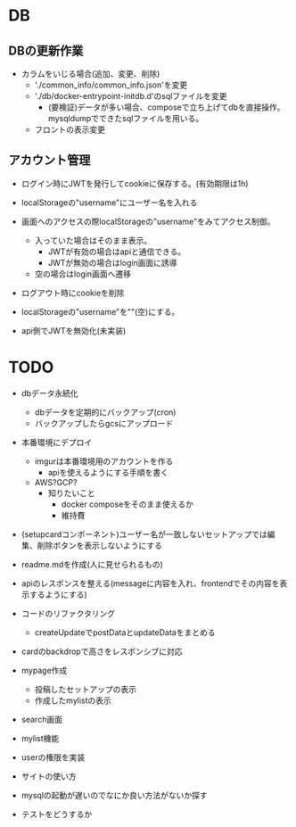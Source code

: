 # DB
## DBの更新作業
- カラムをいじる場合(追加、変更、削除)
  - './common_info/common_info.json'を変更
  - './db/docker-entrypoint-initdb.d'のsqlファイルを変更
    - (要検証)データが多い場合、composeで立ち上げてdbを直接操作。mysqldumpでできたsqlファイルを用いる。
  - フロントの表示変更

## アカウント管理
- ログイン時にJWTを発行してcookieに保存する。(有効期限は1h)
- localStorageの"username"にユーザー名を入れる

- 画面へのアクセスの際localStorageの"username"をみてアクセス制御。
  - 入っていた場合はそのまま表示。
    - JWTが有効の場合はapiと通信できる。
    - JWTが無効の場合はlogin画面に誘導
  - 空の場合はlogin画面へ遷移

- ログアウト時にcookieを削除
- localStorageの"username"を""(空)にする。
- api側でJWTを無効化(未実装)


# TODO

- dbデータ永続化
  - dbデータを定期的にバックアップ(cron)
  - バックアップしたらgcsにアップロード
- 本番環境にデプロイ
  - imgurは本番環境用のアカウントを作る
    - apiを使えるようにする手順を書く
  - AWS?GCP?
    - 知りたいこと
      - docker composeをそのまま使えるか
      - 維持費


- (setupcardコンポーネント)ユーザー名が一致しないセットアップでは編集、削除ボタンを表示しないようにする
- readme.mdを作成(人に見せられるもの)
- apiのレスポンスを整える(messageに内容を入れ、frontendでその内容を表示するようにする)
- コードのリファクタリング
  - createUpdateでpostDataとupdateDataをまとめる
- cardのbackdropで高さをレスポンシブに対応
- mypage作成
  - 投稿したセットアップの表示
  - 作成したmylistの表示
- search画面
- mylist機能
- userの権限を実装
- サイトの使い方
- mysqlの起動が遅いのでなにか良い方法がないか探す
- テストをどうするか



